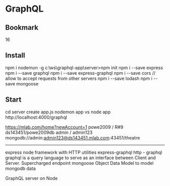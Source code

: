 # GraphQL

## Bookmark
16

## Install
npm i nodemon -g
c:\ws\graphql-app\server>npm init
npm i --save express
npm i --save graphql 
npm i --save express-graphql 
npm i --save cors           // allow to accept requests from other servers
npm i --save lodash 
npm i --save mongoose

## Start
cd server
create app.js
nodemon app     vs          node app
http://localhost:4000/graphql


https://mlab.com/home?newAccount=1
    powe2009 / R#9    ds143451/powe2009db
                        admin / admin123
    mongodb://admin:admin123@ds143451.mlab.com:43451/theatre

___________________________________________________________________________

express                             node framework with HTTP utilities
express-graphql                     http - graphql
graphql		                        is a query language to serve as an interface between Client and Server. Supercharged endpoint
mongoose                            Object Data Model to model mongodb data

GraphQL server on Node





